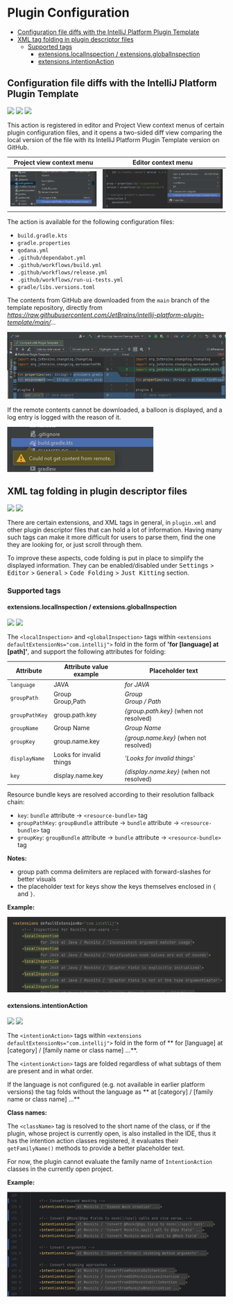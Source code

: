 # Plugin Configuration

<!-- TOC -->
* [Configuration file diffs with the IntelliJ Platform Plugin Template](#configuration-file-diffs-with-the-intellij-platform-plugin-template)
* [XML tag folding in plugin descriptor files](#xml-tag-folding-in-plugin-descriptor-files)
  * [Supported tags](#supported-tags)
    * [extensions.localInspection / extensions.globalInspection](#extensionslocalinspection--extensionsglobalinspection)
    * [extensions.intentionAction](#extensionsintentionaction)
<!-- TOC -->

## Configuration file diffs with the IntelliJ Platform Plugin Template

![](https://img.shields.io/badge/diffview-orange) ![](https://img.shields.io/badge/since-0.3.0-blue) [![](https://img.shields.io/badge/implementation-CompareConfigFileWithPluginTemplateAction-blue)](../src/main/java/com/picimako/justkitting/action/diff/CompareConfigFileWithPluginTemplateAction.java)

This action is registered in editor and Project View context menus of certain plugin configuration files,
and it opens a two-sided diff view comparing the local version of the file with its IntelliJ Platform Plugin Template version on GitHub.

| Project view context menu                                                                                                    | Editor context menu                                                                                              |
|------------------------------------------------------------------------------------------------------------------------------|------------------------------------------------------------------------------------------------------------------|
| ![compare_with_template_project_view_context_menu_action](assets/compare_with_template_project_view_context_menu_action.png) | ![compare_with_template_editor_context_menu_action](assets/compare_with_template_editor_context_menu_action.png) |

The action is available for the following configuration files:
- `build.gradle.kts`
- `gradle.properties`
- `qodana.yml`
- `.github/dependabot.yml`
- `.github/workflows/build.yml`
- `.github/workflows/release.yml`
- `.github/workflows/run-ui-tests.yml`
- `gradle/libs.versions.toml`

The contents from GitHub are downloaded from the `main` branch of the template repository, directly from *https://raw.githubusercontent.com/JetBrains/intellij-platform-plugin-template/main/...*

![compare_with_template_diff_view](assets/compare_with_template_diff_view.png)

If the remote contents cannot be downloaded, a balloon is displayed, and a log entry is logged with the reason of it.

![compare_with_template_error_balloon](assets/compare_with_template_error_balloon.png)

## XML tag folding in plugin descriptor files

![](https://img.shields.io/badge/codefolding-orange) [![](https://img.shields.io/badge/implementation-PluginDescriptorTagsFoldingBuilder-blue)](../src/main/java/com/picimako/justkitting/codefolding/plugindescriptor/PluginDescriptorTagsFoldingBuilder.java)

There are certain extensions, and XML tags in general, in `plugin.xml` and other plugin descriptor files that can hold a lot of information.
Having many such tags can make it more difficult for users to parse them, find the one they are looking for, or just scroll through them.

To improve these aspects, code folding is put in place to simplify the displayed information. They can be enabled/disabled
under <kbd>Settings</kbd> > <kbd>Editor</kbd> > <kbd>General</kbd> > <kbd>Code Folding</kbd> > <kbd>Just Kitting</kbd> section.

### Supported tags

#### extensions.localInspection / extensions.globalInspection

![](https://img.shields.io/badge/since-0.4.0-blue) [![](https://img.shields.io/badge/implementation-InspectionFolder-blue)](../src/main/java/com/picimako/justkitting/codefolding/plugindescriptor/InspectionFolder.java)

The `<localInspection>` and `<globalInspection>` tags within `<extensions defaultExtensionNs="com.intellij">` fold in the form of **'for [language] at [path]'**,
and support the following attributes for folding:

| Attribute      | Attribute value example  | Placeholder text                         |
|----------------|--------------------------|------------------------------------------|
| `language`     | JAVA                     | *for JAVA*                               |
| `groupPath`    | Group<br/>Group,Path     | *Group*<br/>*Group / Path*               |
| `groupPathKey` | group.path.key           | *{group.path.key}* (when not resolved)   |
| `groupName`    | Group Name               | *Group Name*                             |
| `groupKey`     | group.name.key           | *{group.name.key}* (when not resolved)   |
| `displayName`  | Looks for invalid things | *'Looks for invalid things'*             |
| `key`          | display.name.key         | *{display.name.key}* (when not resolved) |

Resource bundle keys are resolved according to their resolution fallback chain:
- `key`: `bundle` attribute -> `<resource-bundle>` tag
- `groupPathKey`: `groupBundle` attribute -> `bundle` attribute -> `<resource-bundle>` tag
- `groupKey`: `groupBundle` attribute ->  `bundle` attribute -> `<resource-bundle>` tag

**Notes:**
- group path comma delimiters are replaced with forward-slashes for better visuals
- the placeholder text for keys show the keys themselves enclosed in `{` and `}`.

**Example:**

![local_inspection_tag_folding](assets/local_inspection_tag_folding.png)

#### extensions.intentionAction

![](https://img.shields.io/badge/since-0.6.0-blue) [![](https://img.shields.io/badge/implementation-IntentionActionFolder-blue)](../src/main/java/com/picimako/justkitting/codefolding/plugindescriptor/IntentionActionFolder.java)

The `<intentionAction>` tags within `<extensions defaultExtensionNs="com.intellij">` fold in the form of
** for [language] at [category] / [family name or class name] ...**.

The `<intentionAction>` tags are folded regardless of what subtags of them are present and in what order.

If the language is not configured (e.g. not available in earlier platform versions) the tag folds without the language as
** at [category] / [family name or class name] ...**

**Class names:**

The `<className>` tag is resolved to the short name of the class, or if the plugin, whose project is currently open,
is also installed in the IDE, thus it has the intention action classes registered, it evaluates their `getFamilyName()`
methods to provide a better placeholder text.

For now, the plugin cannot evaluate the family name of `IntentionAction` classes in the currently open project.

**Example:**

![intention_action_tag_folding](assets/intention_action_tag_folding.PNG)

